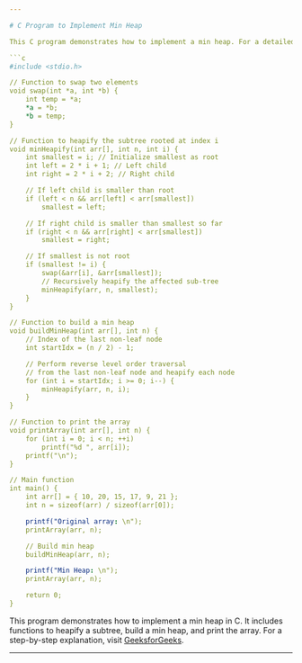 ```yaml
---

# C Program to Implement Min Heap

This C program demonstrates how to implement a min heap. For a detailed explanation and the complete code, refer to the tutorial on [GeeksforGeeks](https://www.geeksforgeeks.org/c-program-to-implement-min-heap/).

```c
#include <stdio.h>

// Function to swap two elements
void swap(int *a, int *b) {
    int temp = *a;
    *a = *b;
    *b = temp;
}

// Function to heapify the subtree rooted at index i
void minHeapify(int arr[], int n, int i) {
    int smallest = i; // Initialize smallest as root
    int left = 2 * i + 1; // Left child
    int right = 2 * i + 2; // Right child

    // If left child is smaller than root
    if (left < n && arr[left] < arr[smallest])
        smallest = left;

    // If right child is smaller than smallest so far
    if (right < n && arr[right] < arr[smallest])
        smallest = right;

    // If smallest is not root
    if (smallest != i) {
        swap(&arr[i], &arr[smallest]);
        // Recursively heapify the affected sub-tree
        minHeapify(arr, n, smallest);
    }
}

// Function to build a min heap
void buildMinHeap(int arr[], int n) {
    // Index of the last non-leaf node
    int startIdx = (n / 2) - 1;

    // Perform reverse level order traversal
    // from the last non-leaf node and heapify each node
    for (int i = startIdx; i >= 0; i--) {
        minHeapify(arr, n, i);
    }
}

// Function to print the array
void printArray(int arr[], int n) {
    for (int i = 0; i < n; ++i)
        printf("%d ", arr[i]);
    printf("\n");
}

// Main function
int main() {
    int arr[] = { 10, 20, 15, 17, 9, 21 };
    int n = sizeof(arr) / sizeof(arr[0]);

    printf("Original array: \n");
    printArray(arr, n);

    // Build min heap
    buildMinHeap(arr, n);

    printf("Min Heap: \n");
    printArray(arr, n);

    return 0;
}
```

This program demonstrates how to implement a min heap in C. It includes functions to heapify a subtree, build a min heap, and print the array. For a step-by-step explanation, visit [GeeksforGeeks](https://www.geeksforgeeks.org/c-program-to-implement-min-heap/).

--- 
```


